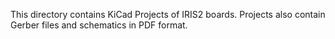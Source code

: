 This directory contains KiCad Projects of IRIS2 boards. Projects also contain Gerber files and schematics in PDF format.
